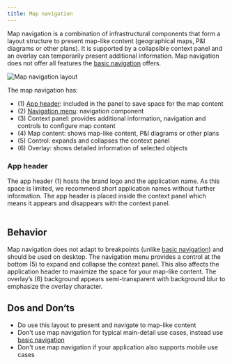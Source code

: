 ```yaml
---
title: Map navigation
---
```


Map navigation is a combination of infrastructural components that form a layout structure to present map-like content (geographical maps, P&I diagrams or other plans). It is supported by a collapsible context panel and an overlay can temporarily present additional information. Map navigation does not offer all features the [basic navigation](./basic-navigation.md) offers.

![Map navigation layout](https://www.figma.com/file/wEptRgAezDU1z80Cn3eZ0o/iX-Pattern-Illustrations?type=design&node-id=1020-71241&mode=design&t=Ntzn8IlSOlPey8s5-11)

The map navigation has:
- (1) [App header](#app-header): included in the panel to save space for the map content
- (2) [Navigation menu](./vertical-tabs.md): navigation component
- (3) Context panel: provides additional information, navigation and controls to configure map content
- (4) Map content: shows map-like content, P&I diagrams or other plans
- (5) Control: expands and collapses the context panel
- (6) Overlay: shows detailed information of selected objects

### App header

The app header (1) hosts the brand logo and the application name. As this space is limited, we recommend short application names without further information. The app header is placed inside the context panel which means it appears and disappears with the context panel.
<br></br>

## Behavior

Map navigation does not adapt to breakpoints (unlike [basic navigation](./basic-navigation.md)) and should be used on desktop.
The navigation menu provides a control at the bottom (5) to expand and collapse the context panel. This also affects the application header to maximize the space for your map-like content.  The overlay’s (6) background appears semi-transparent with background blur to emphasize the overlay character.

## Dos and Don‘ts

- Do use this layout to present and navigate to map-like content
- Don't use map navigation for typical main-detail use cases, instead use [basic navigation](./basic-navigation.md)
- Don't use map navigation if your application also supports mobile use cases
